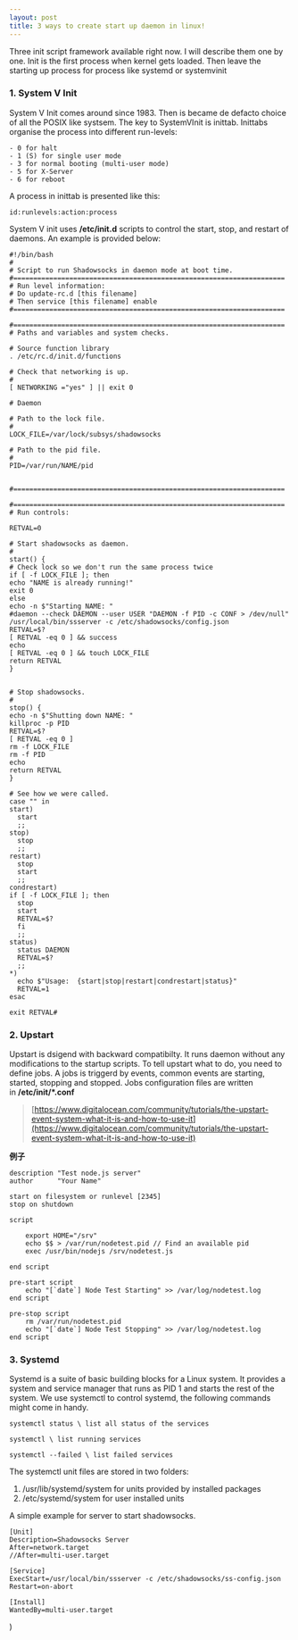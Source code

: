 ```yaml
---
layout: post
title: 3 ways to create start up daemon in linux!
---
```

Three init script framework available right now. I will describe them one by one. Init is the first process when kernel gets loaded. Then leave the starting up process for process like systemd or systemvinit

### 1. System V Init
System V Init comes around since 1983. Then is became de defacto choice of all the POSIX like systsem. The key to SystemVInit is inittab. Inittabs organise the process into different run-levels:
```
- 0 for halt
- 1 (S) for single user mode
- 3 for normal booting (multi-user mode)
- 5 for X-Server
- 6 for reboot
```
A process in inittab is presented like this:
```
id:runlevels:action:process
```
System V init uses **/etc/init.d** scripts to control the start, stop, and restart of daemons. An example is provided below:
```
#!/bin/bash
#
# Script to run Shadowsocks in daemon mode at boot time.
#====================================================================
# Run level information:
# Do update-rc.d [this filename]
# Then service [this filename] enable
#====================================================================

#====================================================================
# Paths and variables and system checks.

# Source function library
. /etc/rc.d/init.d/functions

# Check that networking is up.
#
[ NETWORKING ="yes" ] || exit 0

# Daemon

# Path to the lock file.
#
LOCK_FILE=/var/lock/subsys/shadowsocks

# Path to the pid file.
#
PID=/var/run/NAME/pid


#====================================================================

#====================================================================
# Run controls:

RETVAL=0

# Start shadowsocks as daemon.
#
start() {
# Check lock so we don't run the same process twice
if [ -f LOCK_FILE ]; then
echo "NAME is already running!"
exit 0
else
echo -n $"Starting NAME: "
#daemon --check DAEMON --user USER "DAEMON -f PID -c CONF > /dev/null"
/usr/local/bin/ssserver -c /etc/shadowsocks/config.json
RETVAL=$?
[ RETVAL -eq 0 ] && success
echo
[ RETVAL -eq 0 ] && touch LOCK_FILE
return RETVAL
}


# Stop shadowsocks.
#
stop() {
echo -n $"Shutting down NAME: "
killproc -p PID
RETVAL=$?
[ RETVAL -eq 0 ]
rm -f LOCK_FILE
rm -f PID
echo
return RETVAL
}

# See how we were called.
case "" in
start) 
  start 
  ;; 
stop) 
  stop 
  ;;
restart)
  stop 
  start 
  ;;
condrestart)
if [ -f LOCK_FILE ]; then
  stop
  start
  RETVAL=$?
  fi
  ;;
status)
  status DAEMON
  RETVAL=$?
  ;;
*)
  echo $"Usage:  {start|stop|restart|condrestart|status}"
  RETVAL=1
esac

exit RETVAL#
```
### 2. Upstart
Upstart is dsigend with backward compatibilty. It runs daemon without any modifications to the startup scripts.
To tell upstart what to do, you need to define jobs. A jobs is triggerd by events, common events are starting, started, stopping and stopped.
Jobs configuration files are written in **/etc/init/*.conf**
>[https://www.digitalocean.com/community/tutorials/the-upstart-event-system-what-it-is-and-how-to-use-it](https://www.digitalocean.com/community/tutorials/the-upstart-event-system-what-it-is-and-how-to-use-it)

**例子**
```
description "Test node.js server"
author      "Your Name"

start on filesystem or runlevel [2345]
stop on shutdown

script

    export HOME="/srv"
    echo $$ > /var/run/nodetest.pid // Find an available pid
    exec /usr/bin/nodejs /srv/nodetest.js

end script

pre-start script
    echo "[`date`] Node Test Starting" >> /var/log/nodetest.log
end script

pre-stop script
    rm /var/run/nodetest.pid
    echo "[`date`] Node Test Stopping" >> /var/log/nodetest.log
end script
```
### 3. Systemd
Systemd is a suite of basic building blocks for a Linux system. It provides a system and service manager that runs as PID 1 and starts the rest of the system.
We use systemctl to control systemd, the following commands might come in handy.
```
systemctl status \ list all status of the services

systemctl \ list running services

systemctl --failed \ list failed services
```
The systemctl unit files are stored in two folders:
1. /usr/lib/systemd/system for units provided by installed packages
2. /etc/systemd/system for user installed units

A simple example for server to start shadowsocks.
```
[Unit]
Description=Shadowsocks Server
After=network.target
//After=multi-user.target

[Service]
ExecStart=/usr/local/bin/ssserver -c /etc/shadowsocks/ss-config.json
Restart=on-abort

[Install]
WantedBy=multi-user.target
```

)
